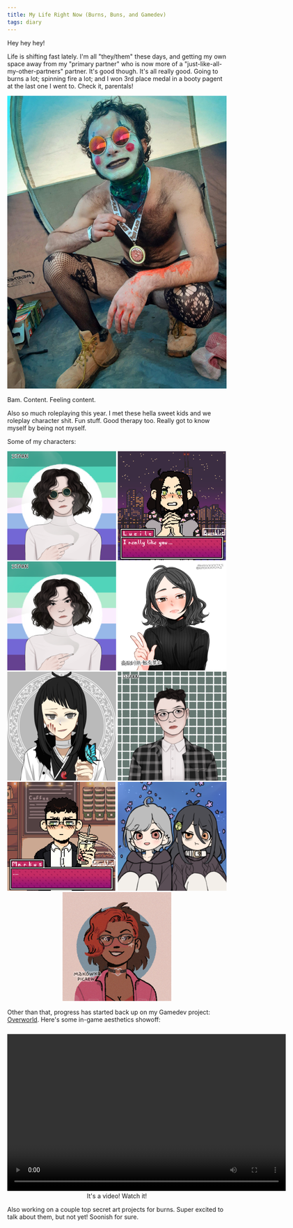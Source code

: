 ```yaml
---
title: My Life Right Now (Burns, Buns, and Gamedev)
tags: diary
---
```


Hey hey hey! 

Life is shifting fast lately. I'm all "they/them" these days, and getting my own space away from my "primary partner" who is now more of a "just-like-all-my-other-partners" partner. It's good though. It's all really good. Going to burns a lot; spinning fire a lot; and I won 3rd place medal in a booty pagent at the last one I went to. Check it, parentals!

<div style='text-align: center;'><img src="/images/post-content/joshua-booty-pagent.jpg" width="700px"/></div>

Bam. Content. Feeling content. 

Also so much roleplaying this year. I met these hella sweet kids and we roleplay character shit. Fun stuff. Good therapy too. Really got to know myself by being not myself. 

Some of my characters: 

<div style='text-align: center;'>
<img src="/images/post-content/lucille-2-332600.png" width="250px" />
<img src="/images/post-content/lucille-8bit.png" width="250px" />
<img src="/images/post-content/lucille-332600.png" width="250px" />
<img src="/images/post-content/lucille-anime.png" width="250px" />
<img src="/images/post-content/lucille-syfy-butterfly.png" width="250px" />
<img src="/images/post-content/marcus-332600.png" width="250px" />
<img src="/images/post-content/markus-8bit.png" width="250px" />
<img src="/images/post-content/dex-lucille-stripperau.png" width="250px" />
<img src="/images/post-content/Olive.png" width="250px" />
</div>

Other than that, progress has started back up on my Gamedev project: <a href="https://twitter.com/search?q=%23overworld&src=typed_query">Overworld</a>. Here's some in-game aesthetics showoff:

<div style='text-align: center; margin-top: 25px;'>
<video src="/images/video/overworld-background-tiles.webm" height="360" width="640" controls /></video>
It's a video! Watch it! 
</div>

Also working on a couple top secret art projects for burns. Super excited to talk about them, but not yet! Soonish for sure. 
